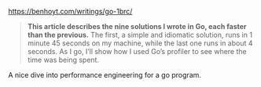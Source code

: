 https://benhoyt.com/writings/go-1brc/

> **This article describes the nine solutions I wrote in Go, each faster than the previous.** The first, a simple and idiomatic solution, runs in 1 minute 45 seconds on my machine, while the last one runs in about 4 seconds. As I go, I’ll show how I used Go’s profiler to see where the time was being spent.

A nice dive into performance engineering for a go program.